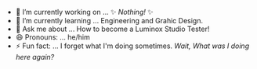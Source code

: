 - 🔭 I’m currently working on ... ✨ _Nothing!_ ✨
- 🌱 I’m currently learning ... Engineering and Grahic Design.
-  💬 Ask me about ... How to become a Luminox Studio Tester!
- 😄 Pronouns: ... he/him
- ⚡ Fun fact: ... I forget what I'm doing sometimes. _Wait, What was I doing here again?_


<!--
**SionoMors/SionoMors** is a ✨ _special_ ✨ repository because its `README.md` (this file) appears on your GitHub profile.

Here are some ideas to get you started:

- 🔭 I’m currently working on ... ✨_Nothing!_✨
- 🌱 I’m currently learning ... Engineering and Grahic Design.
- 👯 I’m looking to collaborate on ... N/A
- 🤔 I’m looking for help with ... N/A
- 💬 Ask me about ... How to become a Luminox Studio Tester!
- 📫 How to reach me: ... N/A
- 😄 Pronouns: ... he/him
- ⚡ Fun fact: ... I forget what I'm doing sometimes. _Wait, What was I doing here again?_
-->
